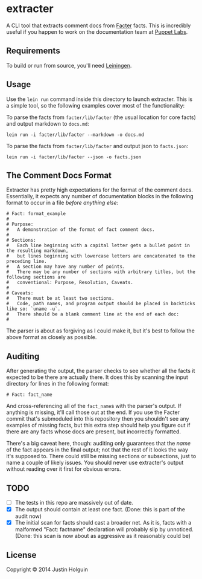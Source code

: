 # extracter

A CLI tool that extracts comment docs from [Facter](http://docs.puppetlabs.com/facter) facts. This is incredibly useful if you happen to work on the documentation team at [Puppet Labs](http://puppetlabs.com).

## Requirements

To build or run from source, you'll need [Leiningen](http://leiningen.org/).

## Usage

Use the `lein run` command inside this directory to launch extracter. This is a simple tool, so the following examples cover most of the functionality:

To parse the facts from `facter/lib/facter` (the usual location for core facts) and output markdown to `docs.md`:

    lein run -i facter/lib/facter --markdown -o docs.md

To parse the facts from `facter/lib/facter` and output json to `facts.json`:

    lein run -i facter/lib/facter --json -o facts.json

## The Comment Docs Format

Extracter has pretty high expectations for the format of the comment docs. Essentially, it expects any number of documentation blocks in the following format to occur in a file *before anything else*:

    # Fact: format_example
    #
    # Purpose:
    #   A demonstration of the format of fact comment docs.
    #
    # Sections:
    #   Each line beginning with a capital letter gets a bullet point in the resulting markdown,
    #   but lines beginning with lowercase letters are concatenated to the preceding line.
    #   A section may have any number of points.
    #   There may be any number of sections with arbitrary titles, but the following sections are
    #   conventional: Purpose, Resolution, Caveats.
    #
    # Caveats:
    #   There must be at least two sections.
    #   Code, path names, and program output should be placed in backticks like so: `uname -u`.
    #   There should be a blank comment line at the end of each doc:
    #

The parser is about as forgiving as I could make it, but it's best to follow the above format as closely as possible.

## Auditing

After generating the output, the parser checks to see whether all the facts it expected to be there are actually there. It does this by scanning the input directory for lines in the following format:

    # Fact: fact_name

And cross-referencing all of the `fact_name`s with the parser's output. If anything is missing, it'll call those out at the end. If you use the Facter commit that's submoduled into this repository then you shouldn't see any examples of missing facts, but this extra step should help you figure out if there are any facts whose docs are present, but incorrectly formatted.

There's a big caveat here, though: auditing only guarantees that the _name_ of the fact appears in the final output; not that the rest of it looks the way it's supposed to. There could still be missing sections or subsections, just to name a couple of likely issues. You should never use extracter's output without reading over it first for obvious errors.

## TODO

- [ ] The tests in this repo are massively out of date.
- [x] The output should contain at least one fact. (Done: this is part of the audit now)
- [x] The initial scan for facts should cast a broader net. As it is, facts with a malformed "Fact: factname" declaration will probably slip by unnoticed. (Done: this scan is now about as aggressive as it reasonably could be)

## License

Copyright © 2014 Justin Holguin
